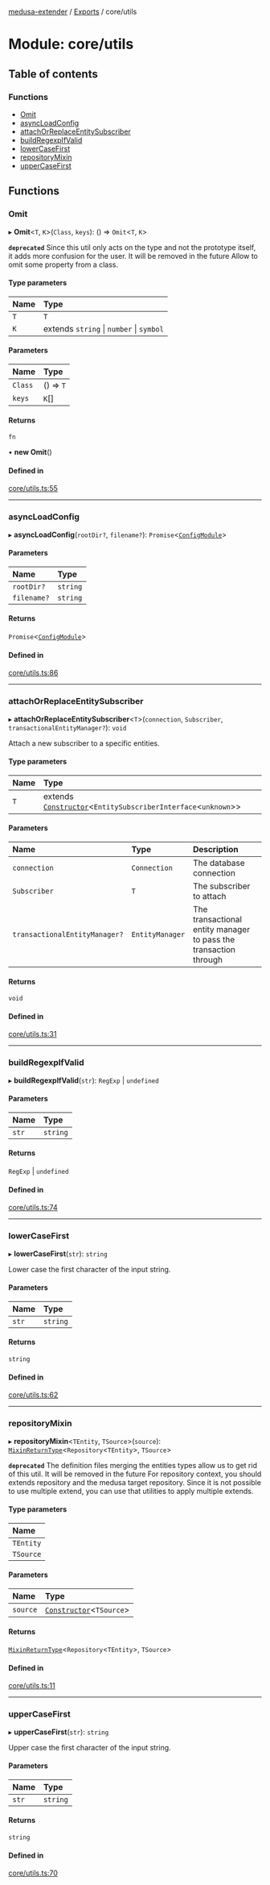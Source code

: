 [medusa-extender](../README.md) / [Exports](../modules.md) / core/utils

# Module: core/utils

## Table of contents

### Functions

- [Omit](core_utils.md#omit)
- [asyncLoadConfig](core_utils.md#asyncloadconfig)
- [attachOrReplaceEntitySubscriber](core_utils.md#attachorreplaceentitysubscriber)
- [buildRegexpIfValid](core_utils.md#buildregexpifvalid)
- [lowerCaseFirst](core_utils.md#lowercasefirst)
- [repositoryMixin](core_utils.md#repositorymixin)
- [upperCaseFirst](core_utils.md#uppercasefirst)

## Functions

### Omit

▸ **Omit**<`T`, `K`\>(`Class`, `keys`): () => `Omit`<`T`, `K`\>

**`deprecated`** Since this util only acts on the type and not the prototype itself, it adds more confusion for the user. It will be removed in the future
Allow to omit some property from a class.

#### Type parameters

| Name | Type |
| :------ | :------ |
| `T` | `T` |
| `K` | extends `string` \| `number` \| `symbol` |

#### Parameters

| Name | Type |
| :------ | :------ |
| `Class` | () => `T` |
| `keys` | `K`[] |

#### Returns

`fn`

• **new Omit**()

#### Defined in

[core/utils.ts:55](https://github.com/adrien2p/medusa-extender/blob/48060f4/src/core/utils.ts#L55)

___

### asyncLoadConfig

▸ **asyncLoadConfig**(`rootDir?`, `filename?`): `Promise`<[`ConfigModule`](core_types.md#configmodule)\>

#### Parameters

| Name | Type |
| :------ | :------ |
| `rootDir?` | `string` |
| `filename?` | `string` |

#### Returns

`Promise`<[`ConfigModule`](core_types.md#configmodule)\>

#### Defined in

[core/utils.ts:86](https://github.com/adrien2p/medusa-extender/blob/48060f4/src/core/utils.ts#L86)

___

### attachOrReplaceEntitySubscriber

▸ **attachOrReplaceEntitySubscriber**<`T`\>(`connection`, `Subscriber`, `transactionalEntityManager?`): `void`

Attach a new subscriber to a specific entities.

#### Type parameters

| Name | Type |
| :------ | :------ |
| `T` | extends [`Constructor`](core_types.md#constructor)<`EntitySubscriberInterface`<`unknown`\>\> |

#### Parameters

| Name | Type | Description |
| :------ | :------ | :------ |
| `connection` | `Connection` | The database connection |
| `Subscriber` | `T` | The subscriber to attach |
| `transactionalEntityManager?` | `EntityManager` | The transactional entity manager to pass the transaction through |

#### Returns

`void`

#### Defined in

[core/utils.ts:31](https://github.com/adrien2p/medusa-extender/blob/48060f4/src/core/utils.ts#L31)

___

### buildRegexpIfValid

▸ **buildRegexpIfValid**(`str`): `RegExp` \| `undefined`

#### Parameters

| Name | Type |
| :------ | :------ |
| `str` | `string` |

#### Returns

`RegExp` \| `undefined`

#### Defined in

[core/utils.ts:74](https://github.com/adrien2p/medusa-extender/blob/48060f4/src/core/utils.ts#L74)

___

### lowerCaseFirst

▸ **lowerCaseFirst**(`str`): `string`

Lower case the first character of the input string.

#### Parameters

| Name | Type |
| :------ | :------ |
| `str` | `string` |

#### Returns

`string`

#### Defined in

[core/utils.ts:62](https://github.com/adrien2p/medusa-extender/blob/48060f4/src/core/utils.ts#L62)

___

### repositoryMixin

▸ **repositoryMixin**<`TEntity`, `TSource`\>(`source`): [`MixinReturnType`](core_types.md#mixinreturntype)<`Repository`<`TEntity`\>, `TSource`\>

**`deprecated`** The definition files merging the entities types allow us to get rid of this util. It will be removed in the future
For repository context, you should extends repository and the medusa target repository.
Since it is not possible to use multiple extend, you can use that utilities to apply multiple extends.

#### Type parameters

| Name |
| :------ |
| `TEntity` |
| `TSource` |

#### Parameters

| Name | Type |
| :------ | :------ |
| `source` | [`Constructor`](core_types.md#constructor)<`TSource`\> |

#### Returns

[`MixinReturnType`](core_types.md#mixinreturntype)<`Repository`<`TEntity`\>, `TSource`\>

#### Defined in

[core/utils.ts:11](https://github.com/adrien2p/medusa-extender/blob/48060f4/src/core/utils.ts#L11)

___

### upperCaseFirst

▸ **upperCaseFirst**(`str`): `string`

Upper case the first character of the input string.

#### Parameters

| Name | Type |
| :------ | :------ |
| `str` | `string` |

#### Returns

`string`

#### Defined in

[core/utils.ts:70](https://github.com/adrien2p/medusa-extender/blob/48060f4/src/core/utils.ts#L70)
